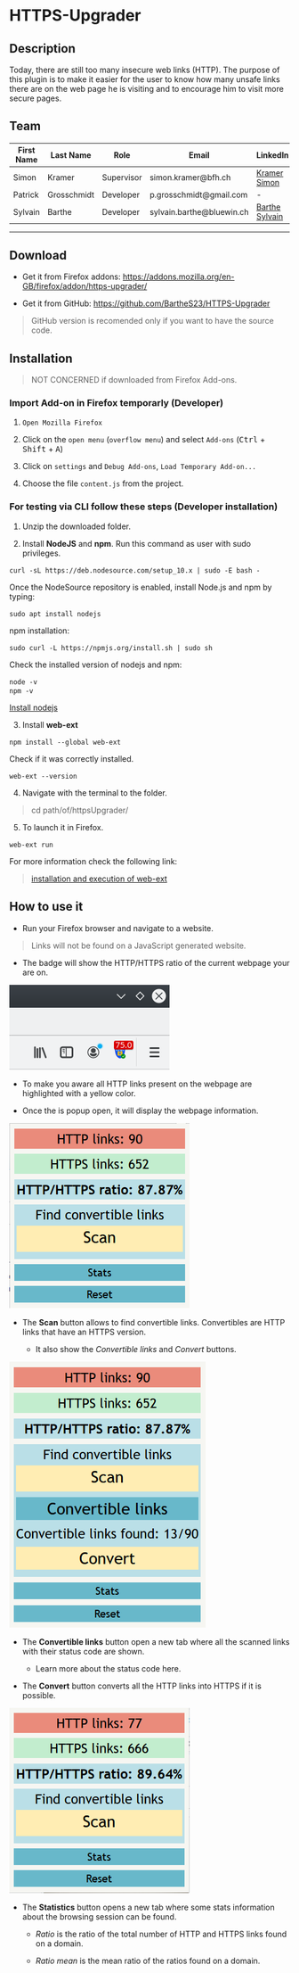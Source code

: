 # HTTPS-Upgrader

## Description

Today, there are still too many insecure web links (HTTP). The purpose of this plugin is to make it easier for the user to know how many unsafe links there are on the web page he is visiting and to encourage him to visit more secure pages.


## Team

| First Name | Last Name   | Role       | Email                       | LinkedIn                                                   |
|------------|-------------|------------|-----------------------------|-----------------------------------------------------------|
| Simon      | Kramer      | Supervisor | simon\.kramer@bfh\.ch       | [Kramer Simon](https://www.linkedin.com/in/simon-kramer-2700478a/)|
| Patrick    | Grosschmidt | Developer  | p\.grosschmidt@gmail\.com   |  -                                                       |
| Sylvain    | Barthe      | Developer  | sylvain\.barthe@bluewin\.ch | [Barthe Sylvain](https://www.linkedin.com/in/sylvain-barthe-150ab51a2/)|

-------

## Download

- Get it from Firefox addons: https://addons.mozilla.org/en-GB/firefox/addon/https-upgrader/

- Get it from GitHub: https://github.com/BartheS23/HTTPS-Upgrader
> GitHub version is recomended only if you want to have the source code.

## Installation

> NOT CONCERNED if downloaded from Firefox Add-ons.

### Import Add-on in Firefox temporarly (Developer)

1.  `Open Mozilla Firefox`

2. Click on the `open menu` (`overflow menu`) and select `Add-ons` (<kbd>Ctrl</kbd> + <kbd>Shift</kbd> + <kbd>A</kbd>)

3. Click on `settings` and `Debug Add-ons`, `Load Temporary Add-on...`

4. Choose the file `content.js` from the project.

### For testing via CLI follow these steps (Developer installation)

1. Unzip the downloaded folder.

2. Install **NodeJS** and **npm**. Run this command as user with sudo privileges.
  ```
  curl -sL https://deb.nodesource.com/setup_10.x | sudo -E bash -
  ```
  Once the NodeSource repository is enabled, install Node.js and npm by typing:
  ```
  sudo apt install nodejs

  ```
  npm installation:

  ```
  sudo curl -L https://npmjs.org/install.sh | sudo sh       
  ```  

  Check the installed version of nodejs and npm:

  ```
  node -v
  npm -v
  ```

  [Install nodejs](https://linuxize.com/post/how-to-install-node-js-on-ubuntu-18.04/)

3. Install **web-ext**
  ```
  npm install --global web-ext
  ```
  Check if it was correctly installed.
  ```
  web-ext --version
  ```

4. Navigate with the terminal to the folder.

  > cd path/of/httpsUpgrader/

5. To launch it in Firefox.
  ```
  web-ext run
  ```

For more information check the following link:

> [installation and execution of web-ext](https://extensionworkshop.com/documentation/develop/getting-started-with-web-ext/)

## How to use it

- Run your Firefox browser and navigate to a website.

> Links will not be found on a JavaScript generated website.

- The badge will show the HTTP/HTTPS ratio of the current webpage your are on.

![badge](./icons/UserDoc/badge.png)

- To make you aware all HTTP links present on the webpage are highlighted with a yellow color.

- Once the is popup open, it will display the webpage information.

![Find links](./icons/UserDoc/find_links.png)

- The **Scan** button allows to find convertible links. Convertibles are HTTP links that have an HTTPS version.

  - It also show the *Convertible links* and *Convert* buttons.

![Scan result](./icons/UserDoc/scan_result.png)

- The **Convertible links** button open a new tab where all the scanned links with their status code are shown.

  - Learn more about the status code here.


- The **Convert** button converts all the HTTP links into HTTPS if it is possible.

![Convert](./icons/UserDoc/convert.png)

- The **Statistics** button opens a new tab where some stats information about the browsing session can be found.

  - *Ratio* is the ratio of the total number of HTTP and HTTPS links found on a domain.

  - *Ratio mean* is the mean ratio of the ratios found on a domain.
